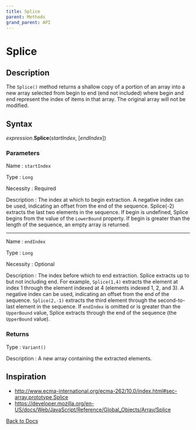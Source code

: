 ```yaml
---
title: Splice
parent: Methods
grand_parent: API
---
```


# Splice

## Description
The `Splice()` method returns a shallow copy of a portion of an array into a new array selected from begin to end (end not included) where begin and end represent the index of items in that array. The original array will not be modified.

## Syntax

*expression*.**Splice**(*startIndex*, [*endIndex*])

### Parameters

Name 
: `startIndex`

Type
: `Long`

Necessity
: Required

Description
: The index at which to begin extraction. A negative index can be used, indicating an offset from the end of the sequence. Splice(-2) extracts the last two elements in the sequence. If begin is undefined, Splice begins from the value of the `LowerBound` property. If begin is greater than the length of the sequence, an empty array is returned.

---

Name 
: `endIndex`

Type
: `Long`

Necessity
: Optional

Description
: The index before which to end extraction. Splice extracts up to but not including end.
For example, `Splice(1,4)` extracts the element at index 1 through the element indexed at 4 (elements indexed 1, 2, and 3). A negative index can be used, indicating an offset from the end of the sequence. `Splice(2,-1)` extracts the third element through the second-to-last element in the sequence. If `endIndex` is omitted or is greater than the `UpperBound` value, Splice extracts through the end of the sequence (the `UpperBound` value).

### Returns

Type
: `Variant()`

Description
: A new array containing the extracted elements.

## Inspiration
* <http://www.ecma-international.org/ecma-262/10.0/index.html#sec-array.prototype.Splice>
* <https://developer.mozilla.org/en-US/docs/Web/JavaScript/Reference/Global_Objects/Array/Splice>


[Back to Docs](https://senipah.github.io/VBA-Better-Array/)
